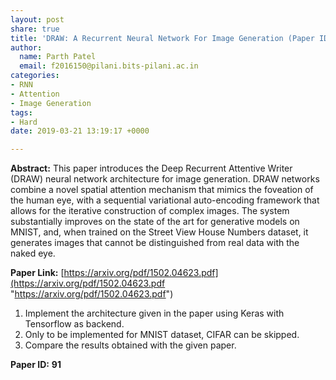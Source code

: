 ```yaml
---
layout: post
share: true
title: 'DRAW: A Recurrent Neural Network For Image Generation (Paper ID: 91)'
author:
  name: Parth Patel
  email: f2016150@pilani.bits-pilani.ac.in
categories:
- RNN
- Attention
- Image Generation
tags:
- Hard
date: 2019-03-21 13:19:17 +0000

---
```

**Abstract:** This paper introduces the Deep Recurrent Attentive Writer (DRAW) neural network architecture for image generation. DRAW networks combine a novel spatial attention mechanism that mimics the foveation of the human eye, with a sequential variational auto-encoding framework that allows for the iterative construction of complex images. The system substantially improves on the state of the art for generative models on MNIST, and, when trained on the Street View House Numbers dataset, it generates images that cannot be distinguished from real data with the naked eye.

**Paper Link:** [https://arxiv.org/pdf/1502.04623.pdf](https://arxiv.org/pdf/1502.04623.pdf "https://arxiv.org/pdf/1502.04623.pdf")

1. Implement the architecture given in the paper using Keras with Tensorflow as backend.
2. Only to be implemented for MNIST dataset, CIFAR can be skipped.
3. Compare the results obtained with the given paper.

**Paper ID:** **91**

